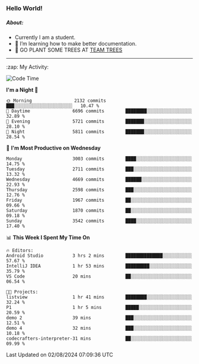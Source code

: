 ### Hello World!

##### About:
- Currently I am a student.
- 🌱 I’m learning how to make better documentation.
- 🌱 GO PLANT SOME TREES AT [TEAM TREES](https://teamtrees.org/)

---
  <summary>:zap: My Activity:</summary>
  
<!--START_SECTION:waka-->
![Code Time](http://img.shields.io/badge/Code%20Time-1%2C384%20hrs%2031%20mins-blue)

**I'm a Night 🦉** 

```text
🌞 Morning                2132 commits        ███░░░░░░░░░░░░░░░░░░░░░░   10.47 % 
🌆 Daytime                6696 commits        ████████░░░░░░░░░░░░░░░░░   32.89 % 
🌃 Evening                5721 commits        ███████░░░░░░░░░░░░░░░░░░   28.10 % 
🌙 Night                  5811 commits        ███████░░░░░░░░░░░░░░░░░░   28.54 % 
```
📅 **I'm Most Productive on Wednesday** 

```text
Monday                   3003 commits        ████░░░░░░░░░░░░░░░░░░░░░   14.75 % 
Tuesday                  2711 commits        ███░░░░░░░░░░░░░░░░░░░░░░   13.32 % 
Wednesday                4669 commits        ██████░░░░░░░░░░░░░░░░░░░   22.93 % 
Thursday                 2598 commits        ███░░░░░░░░░░░░░░░░░░░░░░   12.76 % 
Friday                   1967 commits        ██░░░░░░░░░░░░░░░░░░░░░░░   09.66 % 
Saturday                 1870 commits        ██░░░░░░░░░░░░░░░░░░░░░░░   09.18 % 
Sunday                   3542 commits        ████░░░░░░░░░░░░░░░░░░░░░   17.40 % 
```


📊 **This Week I Spent My Time On** 

```text
🔥 Editors: 
Android Studio           3 hrs 2 mins        ██████████████░░░░░░░░░░░   57.67 % 
IntelliJ IDEA            1 hr 53 mins        █████████░░░░░░░░░░░░░░░░   35.79 % 
VS Code                  20 mins             ██░░░░░░░░░░░░░░░░░░░░░░░   06.54 % 

🐱‍💻 Projects: 
listview                 1 hr 41 mins        ████████░░░░░░░░░░░░░░░░░   32.24 % 
P1                       1 hr 5 mins         █████░░░░░░░░░░░░░░░░░░░░   20.59 % 
demo 2                   39 mins             ███░░░░░░░░░░░░░░░░░░░░░░   12.51 % 
demo 4                   32 mins             ███░░░░░░░░░░░░░░░░░░░░░░   10.18 % 
codecrafters-interpreter-31 mins             ██░░░░░░░░░░░░░░░░░░░░░░░   09.99 % 
```


 Last Updated on 02/08/2024 07:09:36 UTC
<!--END_SECTION:waka-->
